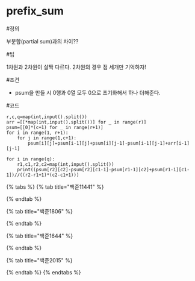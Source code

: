 # prefix\_sum

\#정의

부분합(partial sum)과의 차이??

\#팁

1차원과 2차원이 살짝 다르다. 2차원의 경우 점 세개만 기억하자!

\#조건

* psum을 만들 시 0행과 0열 모두 0으로  초기화해서 하나 더해준다.

\#코드

```
r,c,q=map(int,input().split())
arr =[[*map(int,input().split())] for _ in range(r)]
psum=[[0]*(c+1) for _ in range(r+1)]
for i in range(1, r+1):
    for j in range(1,c+1):
        psum[i][j]=psum[i-1][j]+psum[i][j-1]-psum[i-1][j-1]+arr[i-1][j-1]

for i in range(q):
    r1,c1,r2,c2=map(int,input().split())
    print((psum[r2][c2]-psum[r2][c1-1]-psum[r1-1][c2]+psum[r1-1][c1-1])//((r2-r1+1)*(c2-c1+1)))
```

{% tabs %}
{% tab title="백준11441" %}

{% endtab %}

{% tab title="백준1806" %}

{% endtab %}

{% tab title="백준1644" %}

{% endtab %}

{% tab title="백준2015" %}

{% endtab %}
{% endtabs %}
